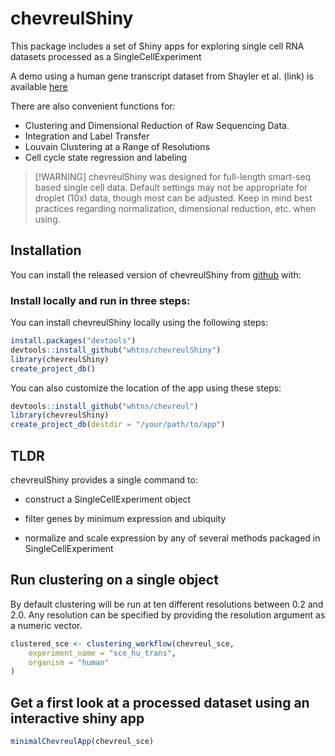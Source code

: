 
<!-- README.md is generated from README.Rmd. Please edit that file -->

# chevreulShiny

This package includes a set of Shiny apps for exploring single cell RNA
datasets processed as a SingleCellExperiment

A demo using a human gene transcript dataset from Shayler et al. (link)
is available
<a href="http://cobrinik-1.saban-chla.usc.edu:8080/app/objectApp" target="_blank" rel="noopener noreferrer">here</a>

There are also convenient functions for:

- Clustering and Dimensional Reduction of Raw Sequencing Data.
- Integration and Label Transfer
- Louvain Clustering at a Range of Resolutions
- Cell cycle state regression and labeling

> \[!WARNING\] chevreulShiny was designed for full-length smart-seq
> based single cell data. Default settings may not be appropriate for
> droplet (10x) data, though most can be adjusted. Keep in mind best
> practices regarding normalization, dimensional reduction, etc. when
> using.

## Installation

You can install the released version of chevreulShiny from
<a href="https://github.com/whtns/chevreulShiny" target="_blank" rel="noopener noreferrer">github</a>
with:

### Install locally and run in three steps:

You can install chevreulShiny locally using the following steps:

``` r
install.packages("devtools")
devtools::install_github("whtns/chevreulShiny")
library(chevreulShiny)
create_project_db()
```

You can also customize the location of the app using these steps:

``` r
devtools::install_github("whtns/chevreul")
library(chevreulShiny)
create_project_db(destdir = "/your/path/to/app")
```

## TLDR

chevreulShiny provides a single command to:

- construct a SingleCellExperiment object

- filter genes by minimum expression and ubiquity

- normalize and scale expression by any of several methods packaged in
  SingleCellExperiment

## Run clustering on a single object

By default clustering will be run at ten different resolutions between
0.2 and 2.0. Any resolution can be specified by providing the resolution
argument as a numeric vector.

``` r
clustered_sce <- clustering_workflow(chevreul_sce,
    experiment_name = "sce_hu_trans",
    organism = "human"
)
```

## Get a first look at a processed dataset using an interactive shiny app

``` r
minimalChevreulApp(chevreul_sce)
```
